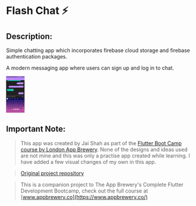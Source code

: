 # Flash Chat ⚡️

## Description:

Simple chatting app which incorporates firebase cloud storage and firebase authentication packages.

A modern messaging app where users can sign up and log in to chat.

<img src = "https://github.com/jai-cs/Flutter-Flash-Chat/blob/master/chat1.jpg" style = "height: 100px; width: 50px; "/>

## Important Note: 

>This app was created by Jai Shah as part of the [Flutter Boot Camp course by London App Brewery](https://github.com/londonappbrewery/Flutter-Course-Resources/). None of the designs and ideas used are not mine and this was only a practise app created while learning. I have added a few visual changes of my own in this app.

>[Original project repository](https://github.com/londonappbrewery/flash-chat-flutter)

>This is a companion project to The App Brewery's Complete Flutter Development Bootcamp, check out the full course at [www.appbrewery.co](https://www.appbrewery.co/)
